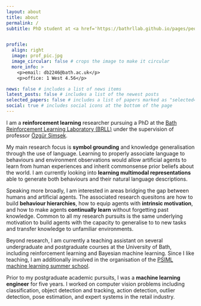 ```yaml
---
layout: about
title: about
permalink: /
subtitle: PhD student at <a href='https://bathrllab.github.io/pages/people.html'> Bath Reinforcement Learning Lab </a> | <a href='https://cdt-art-ai.ac.uk/'> ART-AI CDT </a>


profile:
  align: right
  image: prof_pic.jpg
  image_circular: false # crops the image to make it circular
  more_info: >
    <p>email: db2246@bath.ac.uk</p>
    <p>office: 1 West 4.56</p>

news: false # includes a list of news items
latest_posts: false # includes a list of the newest posts
selected_papers: false # includes a list of papers marked as "selected={true}"
social: true # includes social icons at the bottom of the page
---
```


<!-- Write your biography here. Tell the world about yourself. Link to your favorite [subreddit](http://reddit.com). You can put a picture in, too. The code is already in, just name your picture `prof_pic.jpg` and put it in the `img/` folder.

Put your address / P.O. box / other info right below your picture. You can also disable any of these elements by editing `profile` property of the YAML header of your `_pages/about.md`. Edit `_bibliography/papers.bib` and Jekyll will render your [publications page](/al-folio/publications/) automatically.

Link to your social media connections, too. This theme is set up to use [Font Awesome icons](https://fontawesome.com/) and [Academicons](https://jpswalsh.github.io/academicons/), like the ones below. Add your Facebook, Twitter, LinkedIn, Google Scholar, or just disable all of them. -->

I am a **reinforcement learning** researcher pursuing a PhD at the [Bath Reinforcement Learning Laboratory (BRLL)](https://bathrllab.github.io/pages/people.html) under the supervision of professor [Özgür Şimşek](https://researchportal.bath.ac.uk/en/persons/özgür-şimşek).

My main research focus is **symbol grounding** and knowledge generalisation through the use of language. Learning to properly associate language to behaviours and environment observations would allow artificial agents to learn from human experiences and inherit commonsense prior beliefs about the world. I am currently looking into **learning multimodal representations** able to generate both behaviours and their natural language descriptions.

Speaking more broadly, I am interested in areas bridging the gap between humans and artificial agents. The associated research quesitons are how to build **behaviour hierarchies**, how to equip agents with **intrinsic motivation**, and how to make agents **continually learn** without forgetting past knowledge. Common to all my research pursuits is the same underlying motivation to build agents with the capacity to generalise to to new tasks and transfer knowledge to unfamiliar environments.

Beyond research, I am currently a teaching assistant on several undergraduate and postgraduate courses at the University of Bath, including reinforcement learning and Bayesian machine learning. Since I like teaching, I am additionally involved in the organisation of the [PSIML machine learning summer school](https://psiml.pfe.rs).

Prior to my postgraduate academic pursuits, I was a **machine learning engineer** for five years. I worked on computer vision problems including classification, object detection and tracking, action detection, outlier detection, pose estimation, and expert systems in the retail industry.